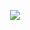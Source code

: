 <p align="center">  <img src="https://capsule-render.vercel.app/api?text=Hey Everyone!🕹️&animation=fadeIn&type=waving&color=gradient&height=100"/></p>
